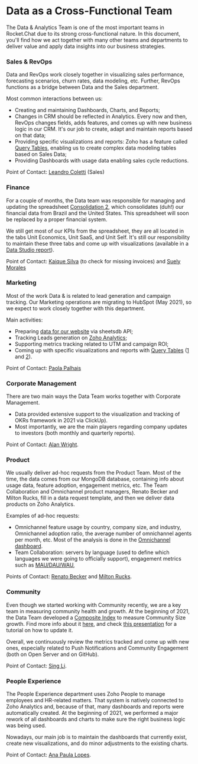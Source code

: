 # Data as a Cross-Functional Team

The Data & Analytics Team is one of the most important teams in Rocket.Chat due to its strong cross-functional nature. In this document, you'll find how we act together with many other teams and departments to deliver value and apply data insights into our business strategies.

### Sales & RevOps

Data and RevOps work closely together in visualizing sales performance, forecasting scenarios, churn rates, data modeling, etc. Further, RevOps functions as a bridge between Data and the Sales department.

Most common interactions between us:

* Creating and maintaining Dashboards, Charts, and Reports;
* Changes in CRM should be reflected in Analytics. Every now and then, RevOps changes fields, adds features, and comes up with new business logic in our CRM. It's our job to create, adapt and maintain reports based on that data;
* Providing specific visualizations and reports: Zoho has a feature called [Query Tables](https://www.zoho.com/analytics/help/query-tables.html), enabling us to create complex data modeling tables based on Sales Data;
* Providing Dashboards with usage data enabling sales cycle reductions.

Point of Contact: [Leandro Coletti](https://open.rocket.chat/direct/leandro.coletti) (Sales)

### Finance

For a couple of months, the Data team was responsible for managing and updating the spreadsheet [Consolidation 2](https://docs.google.com/spreadsheets/d/1D1IFAN\_nvn50qsPbC2Bg9iC-C8luS75rVyetYE3UMFw/edit?ts=5f0c523a#gid=0), which consolidates (duh!) our financial data from Brazil and the United States. This spreadsheet will soon be replaced by a proper financial system.

We still get most of our KPIs from the spreadsheet, they are all located in the tabs Unit Economics, Unit SaaS, and Unit Self. It's still our responsibility to maintain these three tabs and come up with visualizations (available in a [Data Studio report](https://datastudio.google.com/u/0/reporting/1WcfrsaG9Mf0-en8R00p0U53pq72pSYMm/page/8ioz)).

Point of Contact: [Kaique Silva](http://open.rocket.chat/direct/kaique.silva) (to check for missing invoices) and [Suely Morales](https://open.rocket.chat/direct/suely.morales)

### Marketing

Most of the work Data & is related to lead generation and campaign tracking. Our Marketing operations are migrating to HubSpot (May 2021), so we expect to work closely together with this department.

Main activities:

* Preparing [data for our website](https://github.com/RocketChat/Rocket.Chat.DataAnalytics.PythonScripts/tree/main/Marketing) via sheetsdb API;
* Tracking Leads generation on [Zoho Analytics](https://analytics.zoho.com/workspace/2019720000000006001/view/2019720000000549144);
* Supporting metrics tracking related to UTM and campaign ROI;
* Coming up with specific visualizations and reports with [Query Tables](https://www.zoho.com/analytics/help/query-tables.html) ([1](https://analytics.zoho.com/workspace/2019720000000006001/view/2019720000006982002) and [2](https://analytics.zoho.com/workspace/2019720000000006001/view/2019720000006447214)).

Point of Contact: [Paola Palhais](https://open.rocket.chat/direct/paola.palhais)

### Corporate Management

There are two main ways the Data Team works together with Corporate Management.

* Data provided extensive support to the visualization and tracking of OKRs framework in 2021 via ClickUp).
* Most importantly, we are the main players regarding company updates to investors (both monthly and quarterly reports).

Point of Contact: [Alan Wright](https://open.rocket.chat/direct/alan.wright).

### Product

We usually deliver ad-hoc requests from the Product Team. Most of the time, the data comes from our MongoDB database, containing info about usage data, feature adoption, engagement metrics, etc. The Team Collaboration and Omnichannel product managers, Renato Becker and Milton Rucks, fill in a data request template, and then we deliver data products on Zoho Analytics.

Examples of ad-hoc requests:

* Omnichannel feature usage by country, company size, and industry, Omnichannel adoption ratio, the average number of omnichannel agents per month, etc. Most of the analysis is done in the [Omnichannel dashboard](https://analytics.zoho.com/workspace/2019720000004718015/view/2019720000008386702).
* Team Collaboration: servers by language (used to define which languages we were going to officially support), engagement metrics such as [MAU/DAU/WAU](https://app.clickup.com/t/391xh1),

Points of Contact: [Renato Becker](https://open.rocket.chat/direct/renato.becker) and [Milton Rucks](https://open.rocket.chat/direct/milton.rucks).

### Community

Even though we started working with Community recently, we are a key team in measuring community health and growth. At the beginning of 2021, the Data Team developed a [Composite Index](https://analytics.zoho.com/workspace/2019720000004718015/view/2019720000008851051) to measure Community Size growth. Find more info about it [here](https://handbook.rocket.chat/company/glossary#community-size-composite-index), and check [this presentation](https://docs.google.com/presentation/d/1Q4HuCKfgOS7Xglbf\_-1N0kbmO3yldaHRYxhPK1OHuQE/edit#slide=id.gdb76277bfc\_1\_0) for a tutorial on how to update it.

Overall, we continuously review the metrics tracked and come up with new ones, especially related to Push Notifications and Community Engagement (both on Open Server and on GitHub).

Point of Contact: [Sing Li](https://open.rocket.chat/direct/sing.li).

### People Experience

The People Experience department uses Zoho People to manage employees and HR-related matters. That system is natively connected to Zoho Analytics and, because of that, many dashboards and reports were automatically created. At the beginning of 2021, we performed a major rework of all dashboards and charts to make sure the right business logic was being used.

Nowadays, our main job is to maintain the dashboards that currently exist, create new visualizations, and do minor adjustments to the existing charts.

Point of Contact: [Ana Paula Lopes](https://open.rocket.chat/direct/analopes.grun).
